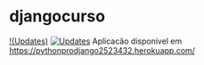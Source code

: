 # djangocurso
[!(Updates)](https://app.travis-ci.com/raphamoral/djangocurso.svg?branch=master)
[![Updates](https://pyup.io/repos/github/raphamoral/djangocurso/shield.svg)](https://pyup.io/repos/github/raphamoral/djangocurso/)
Aplicacão disponivel em https://pythonprodjango2523432.herokuapp.com/